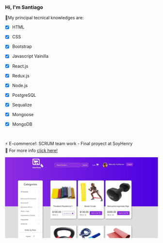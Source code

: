 ### Hi, I'm Santiago<br/>
👾My principal tecnical knowledges are:
- [x] HTML
- [x] CSS
- [x] Bootstrap
- [x] Javascript Vainilla
- [x] React.js
- [x] Redux.js
- [x] Node.js
- [x] PostgreSQL
- [x] Sequalize
- [x] Mongoose
- [x] MongoDB
 

<br/>

⚡ E-commerce!:
SCRUM team work - Final proyect at SoyHenry<br/>
📩 For more info [click here!](https://github.com/SantiagoLesait/E-commerce-Henry)

![alt text](https://github.com/SantiagoLesait/images/blob/main/0.png?raw=true "Imagen del E-commerce")

